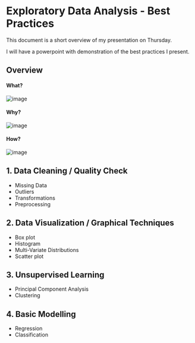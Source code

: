
# Exploratory Data Analysis - Best Practices 

This document is a short overview of my presentation on Thursday.

I will have a powerpoint with demonstration of the best practices I present.

## Overview


#### What?

![image](https://user-images.githubusercontent.com/25378211/120262249-724cfc00-c267-11eb-9076-8f6300385874.png)

#### Why?

![image](https://user-images.githubusercontent.com/25378211/120262176-577a8780-c267-11eb-9a30-0e5b610fccf8.png)

#### How? 

![image](https://user-images.githubusercontent.com/25378211/120263000-d7552180-c268-11eb-8058-9e9aecc478b0.png)

## 1. Data Cleaning / Quality Check

* Missing Data
* Outliers
* Transformations
* Preprocessing

## 2. Data Visualization / Graphical Techniques
* Box plot
* Histogram
* Multi-Variate Distributions
* Scatter plot

## 3. Unsupervised Learning
* Principal Component Analysis
* Clustering

## 4. Basic Modelling
* Regression
* Classification
